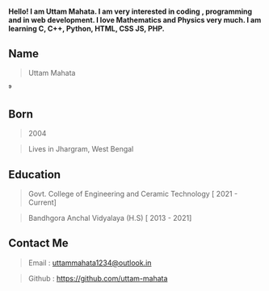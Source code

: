 #### Hello! I am Uttam Mahata. I am very interested in coding , programming and in web development. I love Mathematics and Physics very much. I am learning C, C++, Python, HTML, CSS JS, PHP.

## Name
> Uttam Mahata

⁹


## Born
> 2004

> Lives in Jhargram, West Bengal

## Education
> Govt. College of Engineering and Ceramic Technology [ 2021 - Current]

> Bandhgora Anchal Vidyalaya (H.S) [ 2013 - 2021]

## Contact Me
> Email : uttammahata1234@outlook.in

> Github : https://github.com/uttam-mahata
